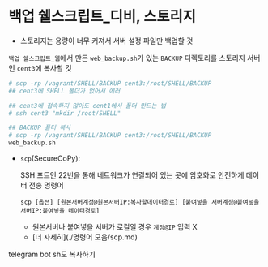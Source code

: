 # 백업 쉘스크립트_디비, 스토리지

- 스토리지는 용량이 너무 커져서 서버 설정 파일만 백업할 것

  

`백업 쉘스크립트_웹`에서 만든 `web_backup.sh`가 있는 `BACKUP` 디렉토리를 스토리지 서버인 `cent3`에 복사할 것

```sh
# scp -rp /vagrant/SHELL/BACKUP cent3:/root/SHELL/BACKUP
## cent3에 SHELL 폴더가 없어서 에러

## cent3에 접속하지 않아도 cent1에서 폴더 만드는 법
# ssh cent3 "mkdir /root/SHELL"

## BACKUP 폴더 복사
# scp -rp /vagrant/SHELL/BACKUP cent3:/root/SHELL/BACKUP
web_backup.sh
```

- `scp`(SecureCoPy):

  SSH 포트인 22번을 통해 네트워크가 연결되어 있는 곳에 암호화로 안전하게 데이터 전송 명령어

  `scp [옵션] [원본서버계정@원본서버IP:복사할데이터경로] [붙여넣을 서버계정@붙여넣을 서버IP:붙여넣을 데이터경로]`

  - 원본서버나 붙여넣을 서버가 로컬일 경우 `계정@IP` 입력 X
  - [더 자세히](./명령어 모음/scp.md)



telegram bot sh도 복사하기

```

```













